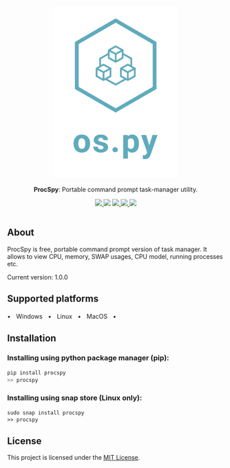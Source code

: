 <p align="center">
	<br>
	<img src="https://github.com/Bamboooz/os.py/blob/master/banner.png?raw=true">
	<br>
	<br>
	<b>ProcSpy</b>: Portable command prompt task-manager utility.
	<br>
</p>

<p align="center">
	<a href="https://opensource.org/licenses/MIT">
		<img src="https://img.shields.io/badge/license-MIT-blue.svg"/>
	</a>
    <img src="https://img.shields.io/badge/version-1.0.0-yellow"/>
	<a href="https://www.firsttimersonly.com/">
		<img src="https://img.shields.io/badge/first--timers--only-friendly-orange.svg?style=flat-square"/>
	</a>
    <a href="https://en.wikipedia.org/wiki/Python_(programming_language)">
		<img src="https://img.shields.io/badge/python-3.8,%203.9-green"/>
	</a>
    <a href="https://en.wikipedia.org/wiki/Operating_system">
		<img src="https://img.shields.io/badge/operating%20system-windows,%20linux,%20macOS-purple"/>
	</a>
  <br>
  <br>
</p>

## About

ProcSpy is free, portable command prompt version of task manager. It allows to view CPU, memory, SWAP usages, CPU model, running processes etc.

Current version: 1.0.0

## Supported platforms

 •ㅤWindowsㅤ•ㅤLinuxㅤ•ㅤMacOSㅤ•

## Installation
### Installing using python package manager (pip):
```python
pip install procspy
>> procspy
```
### Installing using snap store (Linux only):
```commandline
sudo snap install procspy
>> procspy
```

## License

This project is licensed under the [MIT License](https://opensource.org/licenses/MIT).

